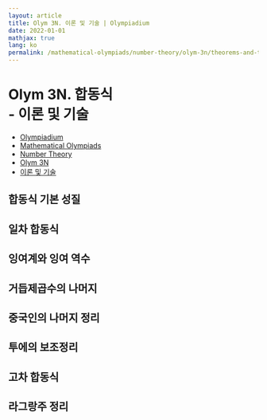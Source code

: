 ```yaml
---
layout: article
title: Olym 3N. 이론 및 기술 | Olympiadium
date: 2022-01-01
mathjax: true
lang: ko
permalink: /mathematical-olympiads/number-theory/olym-3n/theorems-and-techniques/
---
```

# Olym 3N. 합동식 <br> <ssup> - 이론 및 기술</ssup>

<ul class="breadcrumb">
	<li><a href="{{ site.url }}">Olympiadium</a></li> 
	<li><a href="{{ site.url }}mathematical-olympiads/">Mathematical Olympiads</a></li> 
	<li><a href="{{ site.url }}mathematical-olympiads/number-theory/">Number Theory</a></li> 
	<li><a href="{{ site.url }}mathematical-olympiads/number-theory/olym-3n/">Olym 3N</a></li> 
	<li><a href="{{ site.url }}mathematical-olympiads/number-theory/olym-3n/theorems-and-techniques/">이론 및 기술</a></li>
</ul>

## 합동식 기본 성질

## 일차 합동식

## 잉여계와 잉여 역수

## 거듭제곱수의 나머지

## 중국인의 나머지 정리

## 투에의 보조정리 

## 고차 합동식

## 라그랑주 정리

